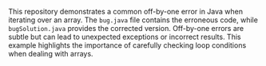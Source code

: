 This repository demonstrates a common off-by-one error in Java when iterating over an array. The `bug.java` file contains the erroneous code, while `bugSolution.java` provides the corrected version.  Off-by-one errors are subtle but can lead to unexpected exceptions or incorrect results. This example highlights the importance of carefully checking loop conditions when dealing with arrays.